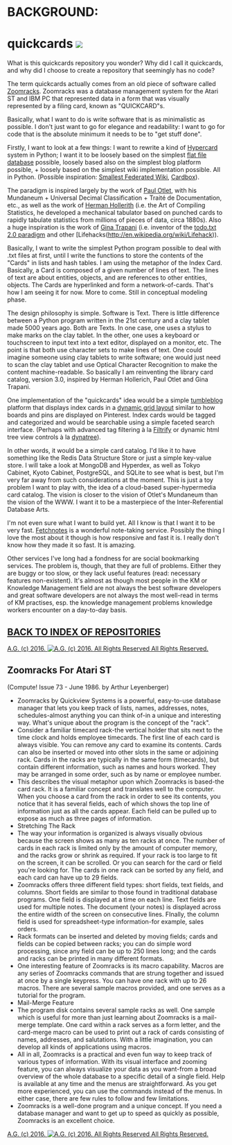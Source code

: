 # BACKGROUND:

quickcards ![](https://zenodo.org/badge/doi/10.5281/zenodo.9872.png)
==========

What is this quickcards repository you wonder? Why did I call it quickcards, and why did I choose to create a repository that seemingly has no code?

The term quickcards actually comes from an old piece of software called [Zoomracks](http://en.wikipedia.org/wiki/Zoomracks). Zoomracks was a database management system for the Atari ST and IBM PC that represented data in a form that was visually represented by a filing card, known as "QUICKCARD"s.

Basically, what I want to do is write software that is as minimalistic as possible. I don't just want to go for elegance and readability: I want to go for code that is the absolute minimum it needs to be to "get stuff done".

Firstly, I want to look at a few things: I want to rewrite a kind of [Hypercard](http://en.wikipedia.org/wiki/Hypercard) system in Python; I want it to be loosely based on the simplest [flat file database](http://en.wikipedia.org/wiki/Flat_file_database) possible, loosely based also on the simplest blog platform possible, + loosely based on the simplest wiki implementation possible. All in Python. (Possible inspiration: [Smallest Federated Wiki](https://github.com/WardCunningham/Smallest-Federated-Wiki), [Cardbox](http://www.cardbox.com/)).

The paradigm is inspired largely by the work of [Paul Otlet](http://en.wikipedia.org/wiki/Paul_Otlet), with his Mundaneum + Universal Decimal Classification + Traité de Documentation, etc., as well as the work of [Herman Hollerith](http://en.wikipedia.org/wiki/Herman_Hollerith) (i.e. the Art of Compiling Statistics, he developed a mechanical tabulator based on punched cards to rapidly tabulate statistics from millions of pieces of data, circa 1880s). Also a huge inspiration is the work of [Gina Trapani](https://github.com/ginatrapani) (i.e. inventor of the [todo.txt 2.0 paradigm](http://todotxt.com/) and other [Lifehacks(http://en.wikipedia.org/wiki/Lifehack)).

Basically, I want to write the simplest Python program possible to deal with .txt files at first, until I write the functions to store the contents of the "Cards" in lists and hash tables. I am using the metaphor of the Index Card. Basically, a Card is composed of a given number of lines of text. The lines of text are about entities, objects, and are references to other entities, objects. The Cards are hyperlinked and form a network-of-cards. That's how I am seeing it for now. More to come. Still in conceptual modeling phase.

The design philosophy is simple. Software is Text. There is little difference between a Python program written in the 21st century and a clay tablet made 5000 years ago. Both are Texts. In one case, one uses a stylus to make marks on the clay tablet. In the other, one uses a keyboard or touchscreen to input text into a text editor, displayed on a monitor, etc. The point is that both use character sets to make lines of text. One could imagine someone using clay tablets to write software; one would just need to scan the clay tablet and use Optical Character Recognition to make the content machine-readable. So basically I am reinventing the library card catalog, version 3.0, inspired by Herman Hollerich, Paul Otlet and Gina Trapani.

One implementation of the "quickcards" idea would be a simple [tumbleblog](http://www.kottke.org/05/10/tumblelogs) platform that displays index cards in a [dynamic grid layout](http://www.queness.com/post/11133/the-famous-pinterest-dynamic-grid-layout-and-design-inspirations) similar to how boards and pins are displayed on Pinterest. Index cards would be tagged and categorized and would be searchable using a simple faceted search interface. (Perhaps with advanced tag filtering à la [Filtrify](http://luis-almeida.github.com/filtrify/) or dynamic html tree view controls à la [dynatree](http://luis-almeida.github.com/filtrify/)).

In other words, it would be a simple card catalog. I'd like it to have something like the Redis Data Structure Store or just a simple key-value store. I will take a look at MongoDB and Hyperdex, as well as Tokyo Cabinet, Kyoto Cabinet, PostgreSQL, and SQLite to see what is best, but I'm very far away from such considerations at the moment. This is just a toy problem I want to play with, the idea of a cloud-based super-hypermedia card catalog. The vision is closer to the vision of Otlet's Mundaneum than the vision of the WWW. I want it to be a masterpiece of the Inter-Referential Database Arts.

I'm not even sure what I want to build yet. All I know is that I want it to be very fast. [Fetchnotes](http://www.fetchnotes.com/) is a wonderful note-taking service. Possibly the thing I love the most about it though is how responsive and fast it is. I really don't know how they made it so fast. It is amazing.

Other services I've long had a fondness for are social bookmarking services. The problem is, though, that they are full of problems. Either they are buggy or too slow, or they lack useful features (read: necessary features non-existent). It's almost as though most people in the KM or Knowledge Management field are not always the best software developers and great software developers are not always the most well-read in terms of KM practises, esp. the knowledge management problems knowledge workers encounter on a day-to-day basis.

## [BACK TO INDEX OF REPOSITORIES](https://github.com/antiface/Index)

[A.G. (c) 2016. ![A.G. (c) 2016. All Rights Reserved](https://historiotheque.files.wordpress.com/2016/11/ag_signature_official_2015_50px_cropped.jpg) All Rights Reserved.](http://alexgagnon.com)


Zoomracks For Atari ST 
----------------------

(Compute! Issue 73 - June 1986. by Arthur Leyenberger)

* Zoomracks by Quickview Systems is a powerful, easy-to-use database manager that lets you keep track of lists, names, addresses, notes, schedules-almost anything you can think of-in a unique and interesting way. What's unique about the program is the concept of the "rack".
* Consider a familiar timecard rack-the vertical holder that sits next to the time clock and holds employee timecards. The first line of each card is always visible. You can remove any card to examine its contents. Cards can also be inserted or moved into other slots in the same or adjoining rack. Cards in the racks are typically in the same form (timecards), but contain different information, such as names and hours worked. They may be arranged in some order, such as by name or employee number.
* This describes the visual metaphor upon which Zoomracks is based-the card rack. It is a familiar concept and translates well to the computer. When you choose a card from the rack in order to see its contents, you notice that it has several fields, each of which shows the top line of information just as all the cards appear. Each field can be pulled up to expose as much as three pages of information.
* Stretching The Rack
* The way your information is organized is always visually obvious because the screen shows as many as ten racks at once. The number of cards in each rack is limited only by the amount of computer memory, and the racks grow or shrink as required. If your rack is too large to fit on the screen, it can be scrolled. Or you can search for the card or field you're looking for. The cards in one rack can be sorted by any field, and each card can have up to 29 fields.
* Zoomracks offers three different field types: short fields, text fields, and columns. Short fields are similar to those found in traditional database programs. One field is displayed at a time on each line. Text fields are used for multiple notes. The document (your notes) is displayed across the entire width of the screen on consecutive lines. FInally, the column field is used for spreadsheet-type information-for example, sales orders.
* Rack formats can be inserted and deleted by moving fields; cards and fields can be copied between racks; you can do simple word processing, since any field can be up to 250 lines long; and the cards and racks can be printed in many different formats.
* One interesting feature of Zoomracks is its macro capability. Macros are any series of Zoomracks commands that are strung together and issued at once by a single keypress. You can have one rack with up to 26 macros. There are several sample macros provided, and one serves as a tutorial for the program.
* Mail-Merge Feature
* The program disk contains several sample racks as well. One sample which is useful for more than just learning about Zoomracks is a mail-merge template. One card within a rack serves as a form letter, and the card-merge macro can be used to print out a rack of cards consisting of names, addresses, and salutations. With a little imagination, you can develop all kinds of applications using macros.
* All in all, Zoomracks is a practical and even fun way to keep track of various types of information. With its visual interface and zooming feature, you can always visualize your data as you want-from a broad overview of the whole database to a specific detail of a single field. Help is available at any time and the menus are straightforward. As you get more experienced, you can use the commands instead of the menus. In either case, there are few rules to follow and few limitations.
* Zoomracks is a well-done program and a unique concept. If you need a database manager and want to get up to speed as quickly as possible, Zoomracks is an excellent choice.

[A.G. (c) 2016. ![A.G. (c) 2016. All Rights Reserved](https://historiotheque.files.wordpress.com/2016/11/ag_signature_official_2015_50px_cropped.jpg) All Rights Reserved.](http://alexgagnon.com)
